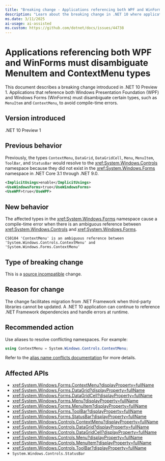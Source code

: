 ```yaml
---
title: "Breaking change - Applications referencing both WPF and WinForms must disambiguate MenuItem and ContextMenu types"
description: "Learn about the breaking change in .NET 10 where applications referencing both WPF and WinForms must disambiguate MenuItem and ContextMenu types."
ms.date: 3/11/2025
ai-usage: ai-assisted
ms.custom: https://github.com/dotnet/docs/issues/44738
---
```


# Applications referencing both WPF and WinForms must disambiguate MenuItem and ContextMenu types

This document describes a breaking change introduced in .NET 10 Preview 1. Applications that reference both Windows Presentation Foundation (WPF) and Windows Forms (WinForms) must disambiguate certain types, such as `MenuItem` and `ContextMenu`, to avoid compile-time errors.

## Version introduced

.NET 10 Preview 1

## Previous behavior

Previously, the types `ContextMenu`, `DataGrid`, `DataGridCell`, `Menu`, `MenuItem`, `ToolBar`, and `StatusBar` would resolve to the <xref:System.Windows.Controls> namespace because they did not exist in the <xref:System.Windows.Forms> namespace in .NET Core 3.1 through .NET 9.0.

```xml
<ImplicitUsings>enable</ImplicitUsings>
<UseWindowsForms>true</UseWindowsForms>
<UseWPF>true</UseWPF>
```

## New behavior

The affected types in the <xref:System.Windows.Forms> namespace cause a compile-time error when there is an ambiguous reference between <xref:System.Windows.Controls> and <xref:System.Windows.Forms>.

```output
CS0104 'ContextMenu' is an ambiguous reference between 'System.Windows.Controls.ContextMenu' and 'System.Windows.Forms.ContextMenu'
```

## Type of breaking change

This is a [source incompatible](../../categories.md#source-compatibility) change.

## Reason for change

The change facilitates migration from .NET Framework when third-party libraries cannot be updated. A .NET 10 application can continue to reference .NET Framework dependencies and handle errors at runtime.

## Recommended action

Use aliases to resolve conflicting namespaces. For example:

```csharp
using ContextMenu = System.Windows.Controls.ContextMenu;
```

Refer to the [alias name conflicts documentation](../../../../csharp/language-reference/compiler-messages/using-directive-errors.md#alias-name-conflicts) for more details.

## Affected APIs

- <xref:System.Windows.Forms.ContextMenu?displayProperty=fullName>
- <xref:System.Windows.Forms.DataGrid?displayProperty=fullName>
- <xref:System.Windows.Forms.DataGridCell?displayProperty=fullName>
- <xref:System.Windows.Forms.Menu?displayProperty=fullName>
- <xref:System.Windows.Forms.MenuItem?displayProperty=fullName>
- <xref:System.Windows.Forms.ToolBar?displayProperty=fullName>
- <xref:System.Windows.Forms.StatusBar?displayProperty=fullName>
- <xref:System.Windows.Controls.ContextMenu?displayProperty=fullName>
- <xref:System.Windows.Controls.DataGrid?displayProperty=fullName>
- <xref:System.Windows.Controls.DataGridCell?displayProperty=fullName>
- <xref:System.Windows.Controls.Menu?displayProperty=fullName>
- <xref:System.Windows.Controls.MenuItem?displayProperty=fullName>
- <xref:System.Windows.Controls.ToolBar?displayProperty=fullName>
- `System.Windows.Controls.StatusBar`
